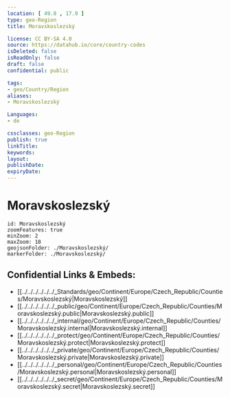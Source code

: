 ```yaml
---
location: [ 49.8 , 17.9 ] 
type: geo-Region
title: Moravskoslezský

license: CC BY-SA 4.0
source: https://datahub.io/core/country-codes
isDeleted: false
isReadOnly: false
draft: false
confidential: public

tags:
- geo/Country/Region
aliases:
- Moravskoslezský

Languages:
- de

cssclasses: geo-Region
publish: true
linkTitle: 
keywords: 
layout: 
publishDate: 
expiryDate: 
---
```


# Moravskoslezský

```leaflet
id: Moravskoslezský
zoomFeatures: true 
minZoom: 2 
maxZoom: 18
geojsonFolder: ./Moravskoslezský/
markerFolder: ./Moravskoslezský/
```


## Confidential Links & Embeds: 
- [[../../../../../../_Standards/geo/Continent/Europe/Czech_Republic/Counties/Moravskoslezský|Moravskoslezský]] 
- [[../../../../../../_public/geo/Continent/Europe/Czech_Republic/Counties/Moravskoslezský.public|Moravskoslezský.public]] 
- [[../../../../../../_internal/geo/Continent/Europe/Czech_Republic/Counties/Moravskoslezský.internal|Moravskoslezský.internal]] 
- [[../../../../../../_protect/geo/Continent/Europe/Czech_Republic/Counties/Moravskoslezský.protect|Moravskoslezský.protect]] 
- [[../../../../../../_private/geo/Continent/Europe/Czech_Republic/Counties/Moravskoslezský.private|Moravskoslezský.private]] 
- [[../../../../../../_personal/geo/Continent/Europe/Czech_Republic/Counties/Moravskoslezský.personal|Moravskoslezský.personal]] 
- [[../../../../../../_secret/geo/Continent/Europe/Czech_Republic/Counties/Moravskoslezský.secret|Moravskoslezský.secret]] 

